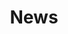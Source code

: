 ---
title: News
description: >-
   Description
sections: "news"
sitemap:
  priority: 0.8
id: page-news
---